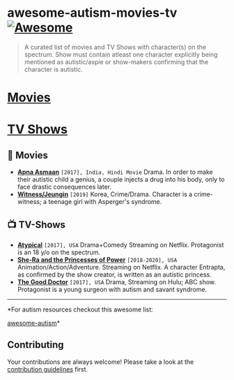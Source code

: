 # awesome-autism-movies-tv    [![Awesome](https://awesome.re/badge-flat.svg)](https://awesome.re)

> A curated list of movies and TV Shows with character(s) on the spectrum. Show must contain atleast one character explicitly being mentioned as autistic/aspie or show-makers confirming that the character is autistic.

# [Movies](#movies)
# [TV Shows](#tv-shows) 

## :movie_camera: Movies

- [**Apna Asmaan**](https://www.imdb.com/title/tt1073097/) `[2017], India, Hindi Movie` Drama. In order to make their autistic child a genius, a couple injects a drug into his body, only to face drastic consequences later.
- [**Witness/Jeungin**](https://www.imdb.com/title/tt8562562/) `[2019]` Korea, Crime/Drama. Character is a crime-witness; a teenage girl with Asperger's syndrome. 


## :tv: TV-Shows

- [**Atypical**](https://www.imdb.com/title/tt6315640/) `[2017], USA` Drama+Comedy Streaming on Netflix. Protagonist is an 18 y/o on the spectrum.
- [**She-Ra and the Princesses of Power**](https://www.imdb.com/title/tt7745956/) `[2018-2020], USA` Animation/Action/Adventure. Streaming on Netflix. A character Entrapta, as confirmed by the show creator, is written as an autistic princess.
- [**The Good Doctor**](https://www.imdb.com/title/tt6470478/) `[2017], USA` Drama, Streaming on Hulu; ABC show. Protagonist is a young surgeon with autism and savant syndrome.


---

*For autism resources checkout this awesome list:

[awesome-autism](https://github.com/aspergirl-git/awesome-autism)*

## Contributing
Your contributions are always welcome! Please take a look at the [contribution guidelines](contributing.md) first.
